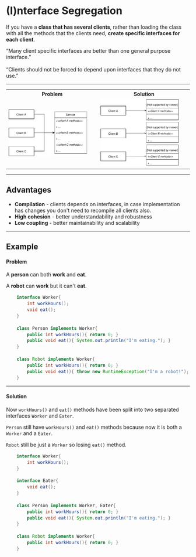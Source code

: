 # (I)nterface Segregation

If you have a **class that has several clients**, rather than loading the class with all the methods that the clients need, 
**create specific interfaces for each client**.

<div class="notebox">
    “Many client specific interfaces are better than one general purpose interface.”
</div>
<br/>
<div class="notebox">
    “Clients should not be forced to depend upon interfaces that they do not use.”
</div>

----

<table>
    <tr>
        <th>Problem</th>
        <th>Solution</th>
    </tr>
    <tr>
        <td>
            <img style="width: 90%" class="centered" src="src/main/resources/imgs/InterfaceSegregation_problem.svg"/>
        </td>
        <td>
            <img style="width: 90%" class="centered" src="src/main/resources/imgs/InterfaceSegregation_solution.svg"/>
        </td>
    </tr>
</table>


---
## Advantages
- **Compilation** - clients depends on interfaces, in case implementation has changes you don't need to recompile all clients also.
- **High cohesion** - better understandability and robustness
- **Low coupling** - better maintainability and scalability

---
## Example

#### Problem
A **person** can both **work** and **eat**.

A **robot** can **work** but it can't **eat**. 

```java
    interface Worker{
        int workHours();
        void eat();    
    }   

    class Person implements Worker{
        public int workHours(){ return 0; }
        public void eat(){ System.out.println("I'm eating."); }
    }
 
    class Robot implements Worker{
        public int workHours(){ return 0; }
        public void eat(){ throw new RuntimeException("I'm a robot!"); }
    }  
```
---
#### Solution
Now `workHours()` and `eat()` methods have been split into two separated interfaces `Worker` and `Eater`.

`Person` still have `workHours()` and `eat()` methods because now it is both a `Worker` and a `Eater`.

`Robot` still be just a `Worker` so losing `eat()` method.

```java
    interface Worker{
        int workHours();   
    } 
  
    interface Eater{
        void eat();    
    } 

    class Person implements Worker, Eater{
        public int workHours(){ return 0; }
        public void eat(){ System.out.println("I'm eating."); }
    }
 
    class Robot implements Worker{
        public int workHours(){ return 0; }
    }  
```


 
